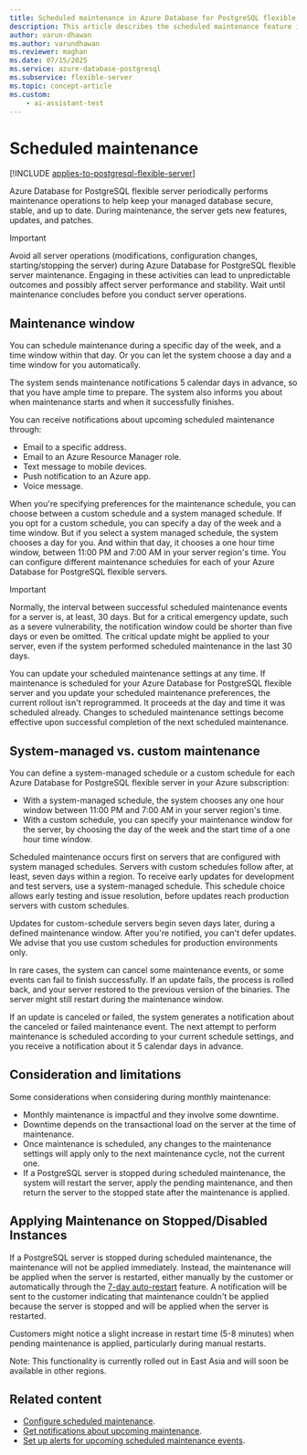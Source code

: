 ```yaml
---
title: Scheduled maintenance in Azure Database for PostgreSQL flexible server
description: This article describes the scheduled maintenance feature in Azure Database for PostgreSQL flexible server.
author: varun-dhawan
ms.author: varundhawan
ms.reviewer: maghan
ms.date: 07/15/2025
ms.service: azure-database-postgresql
ms.subservice: flexible-server
ms.topic: concept-article
ms.custom:
    - ai-assistant-test
---
```


# Scheduled maintenance

[!INCLUDE [applies-to-postgresql-flexible-server](~/reusable-content/ce-skilling/azure/includes/postgresql/includes/applies-to-postgresql-flexible-server.md)]

Azure Database for PostgreSQL flexible server periodically performs maintenance operations to help keep your managed database secure, stable, and up to date. During maintenance, the server gets new features, updates, and patches.

> [!IMPORTANT]  
> Avoid all server operations (modifications, configuration changes, starting/stopping the server) during Azure Database for PostgreSQL flexible server maintenance. Engaging in these activities can lead to unpredictable outcomes and possibly affect server performance and stability. Wait until maintenance concludes before you conduct server operations.

## Maintenance window

You can schedule maintenance during a specific day of the week, and a time window within that day. Or you can let the system choose a day and a time window for you automatically.

The system sends maintenance notifications 5 calendar days in advance, so that you have ample time to prepare. The system also informs you about when maintenance starts and when it successfully finishes.

You can receive notifications about upcoming scheduled maintenance through:

- Email to a specific address.
- Email to an Azure Resource Manager role.
- Text message to mobile devices.
- Push notification to an Azure app.
- Voice message.

When you're specifying preferences for the maintenance schedule, you can choose between a custom schedule and a system managed schedule. If you opt for a custom schedule, you can specify a day of the week and a time window. But if you select a system managed schedule, the system chooses a day for you. And within that day, it chooses a one hour time window, between 11:00 PM and 7:00 AM in your server region's time. You can configure different maintenance schedules for each of your Azure Database for PostgreSQL flexible servers.

> [!IMPORTANT]
> Normally, the interval between successful scheduled maintenance events for a server is, at least, 30 days. But for a critical emergency update, such as a severe vulnerability, the notification window could be shorter than five days or even be omitted. The critical update might be applied to your server, even if the system performed scheduled maintenance in the last 30 days.

You can update your scheduled maintenance settings at any time. If maintenance is scheduled for your Azure Database for PostgreSQL flexible server and you update your scheduled maintenance preferences, the current rollout isn't reprogrammed. It proceeds at the day and time it was scheduled already. Changes to scheduled maintenance settings become effective upon successful completion of the next scheduled maintenance.

## System-managed vs. custom maintenance

You can define a system-managed schedule or a custom schedule for each Azure Database for PostgreSQL flexible server in your Azure subscription:

- With a system-managed schedule, the system chooses any one hour window between 11:00 PM and 7:00 AM in your server region's time.
- With a custom schedule, you can specify your maintenance window for the server, by choosing the day of the week and the start time of a one hour time window.

Scheduled maintenance occurs first on servers that are configured with system managed schedules. Servers with custom schedules follow after, at least, seven days within a region. To receive early updates for development and test servers, use a system-managed schedule. This schedule choice allows early testing and issue resolution, before updates reach production servers with custom schedules.

Updates for custom-schedule servers begin seven days later, during a defined maintenance window. After you're notified, you can't defer updates. We advise that you use custom schedules for production environments only.

In rare cases, the system can cancel some maintenance events, or some events can fail to finish successfully. If an update fails, the process is rolled back, and your server restored to the previous version of the binaries. The server might still restart during the maintenance window.

If an update is canceled or failed, the system generates a notification about the canceled or failed maintenance event. The next attempt to perform maintenance is scheduled according to your current schedule settings, and you receive a notification about it 5 calendar days in advance.

## Consideration and limitations

Some considerations when considering during monthly maintenance:

- Monthly maintenance is impactful and they involve some downtime.
- Downtime depends on the transactional load on the server at the time of maintenance.
- Once maintenance is scheduled, any changes to the maintenance settings will apply only to the next maintenance cycle, not the current one.
- If a PostgreSQL server is stopped during scheduled maintenance, the system will restart the server, apply the pending maintenance, and then return the server to the stopped state after the maintenance is applied.

## Applying Maintenance on Stopped/Disabled Instances
If a PostgreSQL server is stopped during scheduled maintenance, the maintenance will not be applied immediately. Instead, the maintenance will be applied when the server is restarted, either manually by the customer or automatically through the [7-day auto-restart](./concepts-limits.md#stopstart-operations) feature. A notification will be sent to the customer indicating that maintenance couldn't be applied because the server is stopped and will be applied when the server is restarted.

Customers might notice a slight increase in restart time (5-8 minutes) when pending maintenance is applied, particularly during manual restarts.

Note: This functionality is currently rolled out in East Asia and will soon be available in other regions.

## Related content

- [Configure scheduled maintenance](how-to-configure-scheduled-maintenance.md).
- [Get notifications about upcoming maintenance](/azure/service-health/service-notifications).
- [Set up alerts for upcoming scheduled maintenance events](/azure/service-health/resource-health-alert-monitor-guide).
